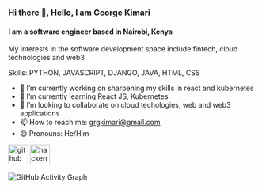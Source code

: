 ### Hi there 👋, Hello, I am George Kimari
#### I am a software engineer based in Nairobi, Kenya
My interests in the software development space include fintech, cloud technologies and web3 

Skills: PYTHON, JAVASCRIPT, DJANGO, JAVA, HTML, CSS

- 🔭 I’m currently working on sharpening my skills in react and kubernetes 
- 🌱 I’m currently learning React JS, Kubernetes 
- 👯 I’m looking to collaborate on cloud techologies, web and web3 applications 
- 📫 How to reach me: grgkimari@gmail.com 
- 😄 Pronouns: He/Him 


[<img src='https://cdn.jsdelivr.net/npm/simple-icons@3.0.1/icons/github.svg' alt='github' height='40'>](https://github.com/grgkimari)  [<img src='https://cdn.jsdelivr.net/npm/simple-icons@3.0.1/icons/hackerrank.svg' alt='hackerrank' height='40'>](https://www.hackerrank.com/grgkimari)  

![GitHub Activity Graph](https://activity-graph.herokuapp.com/graph?username=grgkimari)  

